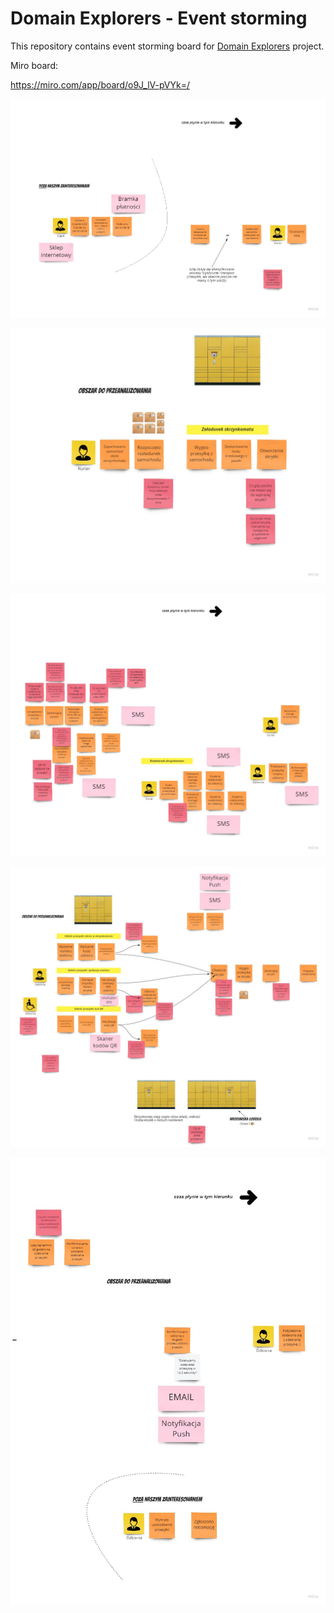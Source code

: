 
# Domain Explorers - Event storming


This repository contains event storming board for [Domain Explorers](https://explorers.bettersoftwaredesign.pl/) project.

Miro board:

https://miro.com/app/board/o9J_lV-pVYk=/

![img1](images/domain_explorers_mslowiak_1.jpg)

![img1](images/domain_explorers_mslowiak_2.jpg)

![img1](images/domain_explorers_mslowiak_3.jpg)

![img1](images/domain_explorers_mslowiak_4.jpg)

![img1](images/domain_explorers_mslowiak_5.jpg)
